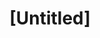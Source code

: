 ---
pid: CH160
title: "[Untitled]"
location_transcription: Center City - City Hall
zipcode: '19141'
outside_phl: 
neighborhood: Logan
age: '40'
age_range: 40-49
instagram: 
image_file_name: CH_160.jpg
proposal_transcription: Demonstrate the strength of children with special needs.
topic: Youth
topic_summary: '0'
type: Other No Form
keywords_other: 
credit: L. Nichols
image_labels: 
twitter: 
facebook: 
permalink: "/monuments/ch160/"
layout: item-page
---